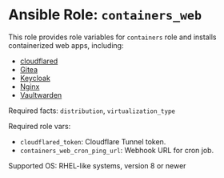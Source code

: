 # Ansible Role: `containers_web`

This role provides role variables for `containers` role and installs containerized web apps, including:

- [cloudflared](https://github.com/cloudflare/cloudflared)
- [Gitea](https://gitea.io/)
- [Keycloak](https://www.keycloak.org/)
- [Nginx](https://nginx.org/)
- [Vaultwarden](https://github.com/dani-garcia/vaultwarden)

Required facts: `distribution`, `virtualization_type`

Required role vars:

- `cloudflared_token`: Cloudflare Tunnel token.
- `containers_web_cron_ping_url`: Webhook URL for cron job.

Supported OS: RHEL-like systems, version 8 or newer
